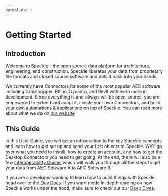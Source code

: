 ```yaml
---
permalink: /
---
```

# Getting Started

## Introduction

Welcome to Speckle - the open source data platform for architecture, engineering, and construction. Speckle liberates your data from proprietary file formats and closed source software and puts it back into your hands. 

We currently have Connectors for some of the most popular AEC software including Grasshopper, Rhino, Dynamo, and Revit with even more in development. Since everything is and always will be open source, you are empowered to extend and adapt it, create your own Connectors, and build your own automations & applications on top of Speckle. You can read more about what we do on [our website](https://speckle.systems/)

## This Guide

In this User Guide, you will get an introduction to the key Speckle concepts and learn how to get set up and send your first objects to Speckle. We'll go over what you need to install, how to create an account, and how to get the Desktop Connectors you need to get going. At the end, there will also be a few [Interoperability Guides](/user/interoperability) which will walk you through all the steps to get your data from AEC Software A to AEC Software B. 

If you are a developer wanting to learn how to build things with Speckle, head over to the [Dev Docs](/dev/). If you want mode in-depth reading on how Speckle works under the hood, make sure to check out our [Deep Dives](/deep-dives/).

